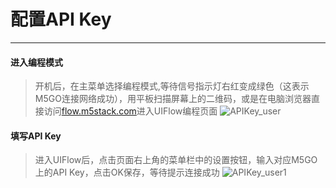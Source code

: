 # 配置API Key
______________________
#### 进入编程模式
>开机后，在主菜单选择编程模式,等待信号指示灯右红变成绿色（这表示M5GO连接网络成功），用平板扫描屏幕上的二维码，或是在电脑浏览器直接访问[flow.m5stack.com](http://flow.m5stack.com/)进入UIFlow编程页面
![APIKey_user](/image/base/APIKey_user.png)

#### 填写API Key
>进入UIFlow后，点击页面右上角的菜单栏中的设置按钮，输入对应M5GO上的API Key，点击OK保存，等待提示连接成功
![APIKey_user1](/image/base/APIKey_user1.gif)
